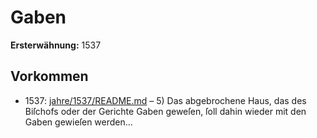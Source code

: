 # Gaben

**Ersterwähnung:** 1537

## Vorkommen
- 1537: [jahre/1537/README.md](../jahre/1537/README.md) – 5) Das abgebrochene Haus, das des Biſchofs oder
der Gerichte Gaben geweſen, ſoll dahin wieder mit den
Gaben gewieſen werden...
